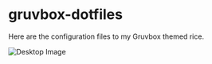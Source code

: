 # gruvbox-dotfiles
Here are the configuration files to my Gruvbox themed rice.

![Desktop Image](screenshots/unixporn.png)

